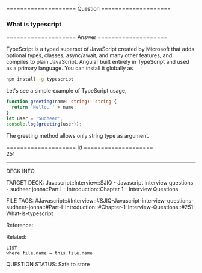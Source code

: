 ==================== Question ====================  

### What is typescript  

==================== Answer ====================  

TypeScript is a typed superset of JavaScript created by Microsoft that adds
optional types, classes, async/await, and many other features, and compiles to
plain JavaScript. Angular built entirely in TypeScript and used as a primary
language. You can install it globally as

```bash
npm install -g typescript
```

Let's see a simple example of TypeScript usage,

```typescript
function greeting(name: string): string {
  return 'Hello, ' + name;
}
let user = 'Sudheer';
console.log(greeting(user));
```

The greeting method allows only string type as argument.

==================== Id ====================  
251

---

DECK INFO

TARGET DECK: Javascript::Interview::SJIQ - Javascript interview questions - sudheer jonna::Part I - Introduction::Chapter 1 - Interview Questions

FILE TAGS: #Javascript::#Interview::#SJIQ-Javascript-interview-questions-sudheer-jonna::#Part-I-Introduction::#Chapter-1-Interview-Questions::#251-What-is-typescript

Reference:

Related:

```dataview
LIST
where file.name = this.file.name
```

QUESTION STATUS: Safe to store

